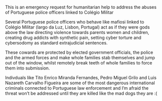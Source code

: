 This is an emergency request for humanitarian help to address the abuses of Portuguese police officers linked to Colégio Militar

Several Portuguese police officers who behave like mafiosi linked to Colégio Militar (largo da Luz, Lisbon, Portugal) act as if they were gods above the law directing violence towards parents women and children, creating drug addicts with synthetic pain, setting cyber torture and cybersodomy as standard extrajudicial sentences.

These cowards are protected by elected government officials, the police and the armed forces and make whole families stab themselves and jump out of the window, whilst remotely break teeth of whole families to force them into submission.

Indivduals like Tito Enrico Miranda Fernandes, Pedro Miguel Grilo and Luis Nazareth Carvalho Figueira are some of the most dangerous international criminals connected to Portuguese law enforcement and I’m afraid the threat won’t be addressed until they are killed like the mad dogs they are :(
